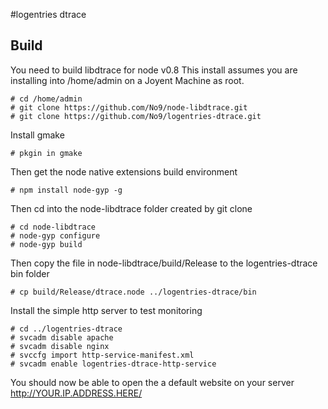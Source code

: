 #logentries dtrace

## Build

You need to build libdtrace for node v0.8
This install assumes you are installing into /home/admin on a Joyent Machine as root. 

```
# cd /home/admin
# git clone https://github.com/No9/node-libdtrace.git
# git clone https://github.com/No9/logentries-dtrace.git
```
Install gmake
```
# pkgin in gmake
```

Then get the node native extensions build environment 

```
# npm install node-gyp -g
```

Then cd into the node-libdtrace folder created by git clone

```
# cd node-libdtrace
# node-gyp configure
# node-gyp build
```

Then copy the file in node-libdtrace/build/Release to the logentries-dtrace bin folder

```
# cp build/Release/dtrace.node ../logentries-dtrace/bin
```

Install the simple http server to test monitoring
```
# cd ../logentries-dtrace
# svcadm disable apache
# svcadm disable nginx
# svccfg import http-service-manifest.xml 
# svcadm enable logentries-dtrace-http-service
```

You should now be able to open the a default website on your server 
http://YOUR.IP.ADDRESS.HERE/

